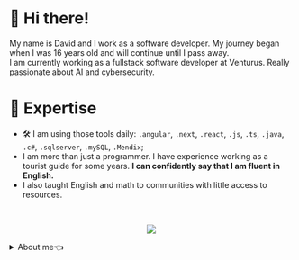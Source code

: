 #  🤝 Hi there!

My name is David and I work as a software developer. My journey began when I was 16 years old and will continue until I pass away.</br>
I am currently working as a fullstack software developer at Venturus. Really passionate about AI and cybersecurity.

#  🚀 Expertise

- 🛠️ I am using those tools daily: `.angular`, `.next`, `.react`, `.js`, `.ts`, `.java`, `.c#`, `.sqlserver`, `.mySQL`, `.Mendix`;
-  I am more than just a programmer. I have experience working as a tourist guide for some years. **I can confidently say that I am fluent in English.**
-  I also taught English and math to communities with little access to resources.

<br style="border: 2px; ">
<p align="center"><img src ="https://komarev.com/ghpvc/?username=ivadSomar&style=for-the-badge&color=9B870C" /></p>

 <details closed>
<Summary>About me👈</Summary>
 
<!-- START NEW SECTION -->
<p align="center">
 <h1 align="center">My Github Stats 💻</h1>
</p>

|My github statistics|Most used languages|Streaks|
|-|-|-|
|[![Peace's github stats](https://github-readme-stats.vercel.app/api?username=ivadSomar&show_icons=true&theme=gruvbox&hide_title=true)](https://github.com/Cyebukayire)|[![Top Langs](https://github-readme-stats.vercel.app/api/top-langs/?username=ivadSomar&show_icons=true&theme=gruvbox&hide_title=true)](https://github.com/Cyebukayire)|![ivadSomar](https://github-readme-streak-stats.herokuapp.com/?user=ivadSomar&theme=gruvbox)

<!-- END SECTION -->

# ⚙️ Technologies 
  ![JavaScript](https://img.shields.io/badge/javascript-%23323330.svg?style=for-the-badge&logo=javascript&logoColor=%23F7DF1E)
  ![TypeScript](https://img.shields.io/badge/typescript-%23007ACC.svg?style=for-the-badge&logo=typescript&logoColor=white)
  ![HTML5](https://img.shields.io/badge/html5-%23E34F26.svg?style=for-the-badge&logo=html5&logoColor=white)
  ![CSS3](https://img.shields.io/badge/css3-%231572B6.svg?style=for-the-badge&logo=css3&logoColor=white)
  ![React](https://img.shields.io/badge/react-%2320232a.svg?style=for-the-badge&logo=react&logoColor=%2361DAFB) 
  ![Next JS](https://img.shields.io/badge/Next-black?style=for-the-badge&logo=next.js&logoColor=white)
  ![SASS](https://img.shields.io/badge/SASS-hotpink.svg?style=for-the-badge&logo=SASS&logoColor=white)
  ![.Net](https://img.shields.io/badge/.NET-5C2D91?style=for-the-badge&logo=.net&logoColor=white)
  ![C#](https://img.shields.io/badge/c%23-%23239120.svg?style=for-the-badge&logo=csharp&logoColor=white)
  ![Java](https://img.shields.io/badge/java-%23ED8B00.svg?style=for-the-badge&logo=openjdk&logoColor=white)
  ![Trello](https://img.shields.io/badge/Trello-%23026AA7.svg?style=for-the-badge&logo=Trello&logoColor=white) 
  ![Postman](https://img.shields.io/badge/Postman-FF6C37?style=for-the-badge&logo=postman&logoColor=white)
  ![Babel](https://img.shields.io/badge/Babel-F9DC3e?style=for-the-badge&logo=babel&logoColor=black)
  ![Arch](https://img.shields.io/badge/Arch%20Linux-1793D1?logo=arch-linux&logoColor=fff&style=for-the-badge)

  <img src="https://raw.githubusercontent.com/andreasbm/readme/master/assets/lines/rainbow.png" width="1000"></br>

  > "You will never be able to love anybody else until you love yourself." — Lelouch Lamperouge
</details>
